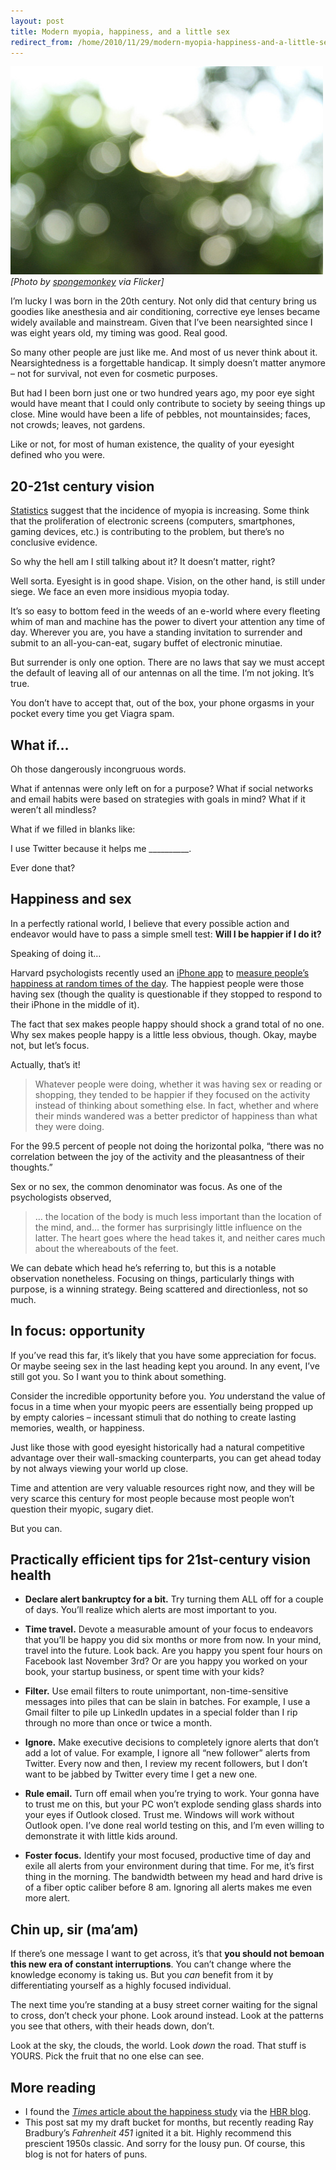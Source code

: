 ```yaml
---
layout: post
title: Modern myopia, happiness, and a little sex
redirect_from: /home/2010/11/29/modern-myopia-happiness-and-a-little-sex/index.html
---
```

<p><a href="/img/blurry-tree-pe.jpg"><img class="aligncenter size-full wp-image-2219" title="blurry-tree-pe" src="/img/blurry-tree-pe.jpg" alt="" width="500" height="333" /></a>
<em>[Photo by </em><a href="http://www.flickr.com/photos/spongemonkey/3967871133/"><em>spongemonkey</em></a><em> via Flicker]</em></p>
<p>I’m lucky I was born in the 20th century. Not only did that century bring us goodies like anesthesia and air conditioning, corrective eye lenses became widely available and mainstream.  Given that I’ve been nearsighted since I was eight years old, my timing was good. Real good.</p>
<p>So many other people are just like me.  And most of us never think about it.  Nearsightedness is a forgettable handicap. It simply doesn’t matter anymore – not for survival, not even for cosmetic purposes.</p>
<p>But had I been born just one or two hundred years ago, my poor eye sight would have meant that I could only contribute to society by seeing things up close. Mine would have been a life of pebbles, not mountainsides; faces, not crowds; leaves, not gardens.</p>
<p>Like or not, for most of human existence, the quality of your eyesight defined who you were.</p>
<h2 id="stcenturyvision">20-21st century vision</h2>
<p><a href="http://archopht.ama-assn.org/cgi/content/abstract/127/12/1632">Statistics</a> suggest that the incidence of myopia is increasing. Some think that the proliferation of electronic screens (computers, smartphones, gaming devices, etc.) is contributing to the problem, but there’s no conclusive evidence.</p>
<p>So why the hell am I still talking about it? It doesn’t matter, right?</p>
<p>Well sorta.  Eyesight is in good shape.   Vision, on the other hand, is still under siege. We face an even more insidious myopia today.</p>
<p>It’s so easy to bottom feed in the weeds of an e-world where every fleeting whim of man and machine has the power to divert your attention any time of day. Wherever you are, you have a standing invitation to surrender and submit to an all-you-can-eat, sugary buffet of electronic minutiae.</p>
<p>But surrender is only one option.  There are no laws that say we must accept the default of leaving all of our antennas on all the time. I’m not joking. It’s true.</p>
<p>You don’t have to accept that, out of the box, your phone orgasms in your pocket every time you get Viagra spam.</p>
<h2 id="whatif...">What if…</h2>
<p>Oh those dangerously incongruous words.</p>
<p>What if antennas were only left on for a purpose?  What if social networks and email habits were based on strategies with goals in mind? What if it weren’t all mindless?</p>
<p>What if we filled in blanks like:</p>
<p>I use Twitter because it helps me __________.</p>
<p>Ever done that?</p>
<h2 id="happinessandsex">Happiness and sex</h2>
<p>In a perfectly rational world, I believe that every possible action and endeavor would have to pass a simple smell test: <strong>Will I be happier if I do it?</strong></p>
<p>Speaking of doing it…</p>
<p>Harvard psychologists recently used an <a href="https://www.trackyourhappiness.org/">iPhone app</a> to <a href="http://www.nytimes.com/2010/11/16/science/16tier.html?_r=2&amp;src=ISMR_HP_LO_MST_FB">measure people’s happiness at random times of the day</a>. The happiest people were those having sex (though the quality is questionable if they stopped to respond to their iPhone in the middle of it).</p>
<p>The fact that sex makes people happy should shock a grand total of no one.  Why sex makes people happy is a little less obvious, though.  Okay, maybe not, but let’s focus.</p>
<p>Actually, that’s it!</p>
<blockquote><p>Whatever people were doing, whether it was having sex or reading or shopping, they tended to be happier if they focused on the activity instead of thinking about something else. In fact, whether and where their minds wandered was a better predictor of happiness than what they were doing.</p></blockquote>
<p>For the 99.5 percent of people not doing the horizontal polka, “there was no correlation between the joy of the activity and the pleasantness of their thoughts.”</p>
<p>Sex or no sex, the common denominator was focus. As one of the psychologists observed,</p>
<blockquote><p>… the location of the body is much less important than the location of the mind, and… the former has surprisingly little influence on the latter. The heart goes where the head takes it, and neither cares much about the whereabouts of the feet.</p></blockquote>
<p>We can debate which head he’s referring to, but this is a notable observation nonetheless. Focusing on things, particularly things with purpose, is a winning strategy. Being scattered and directionless, not so much.</p>
<h2 id="infocus:opportunity">In focus: opportunity</h2>
<p>If you’ve read this far, it’s likely that you have some appreciation for focus. Or maybe seeing sex in the last heading kept you around. In any event, I’ve still got you.  So I want you to think about something.</p>
<p>Consider the incredible opportunity before you.  <em>You</em> understand the value of focus in a time when your myopic peers are essentially being propped up by empty calories – incessant stimuli that do nothing to create lasting memories, wealth, or happiness.</p>
<p>Just like those with good eyesight historically had a natural competitive advantage over their wall-smacking counterparts, you can get ahead today by not always viewing your world up close.</p>
<p>Time and attention are very valuable resources right now, and they will be very scarce this century for most people because most people won’t question their myopic, sugary diet.</p>
<p>But you can.</p>
<h2 id="practicallyefficientfor21st-centuryvisionhealth">Practically efficient tips for 21st-century vision health</h2>
<ul>
<li><strong>Declare alert bankruptcy for a bit.</strong> Try turning them ALL off for a couple of days.  You’ll realize which alerts are most important to you.</li>
</ul>
<ul>
<li><strong>Time travel.</strong> Devote a measurable amount of your focus to endeavors that you’ll be happy you did six months or more from now.  In your mind, travel into the future.  Look back.  Are you happy you spent four hours on Facebook last November 3rd? Or are you happy you worked on your book, your startup business, or spent time with your kids?</li>
</ul>
<ul>
<li><strong>Filter.</strong> Use email filters to route unimportant, non-time-sensitive messages into piles that can be slain in batches. For example, I use a Gmail filter to pile up LinkedIn updates in a special folder than I rip through no more than once or twice a month.</li>
</ul>
<ul>
<li><strong>Ignore.</strong> Make executive decisions to completely ignore alerts that don’t add a lot of value.  For example, I ignore all “new follower” alerts from Twitter.  Every now and then, I review my recent followers, but I don’t want to be jabbed by Twitter every time I get a new one.</li>
</ul>
<ul>
<li><strong>Rule email.</strong> Turn off email when you’re trying to work.  Your gonna have to trust me on this, but your PC won’t explode sending glass shards into your eyes if Outlook closed. Trust me. Windows will work without Outlook open.  I’ve done real world testing on this, and I’m even willing to demonstrate it with little kids around.</li>
</ul>
<ul>
<li><strong>Foster focus.</strong> Identify your most focused, productive time of day and exile all alerts from your environment during that time.  For me, it’s first thing in the morning.  The bandwidth between my head and hard drive is of a fiber optic caliber before 8 am.  Ignoring all alerts makes me even more alert.</li>
</ul>
<h2 id="chinupsirmaam">Chin up, sir (ma’am)</h2>
<p>If there’s one message I want to get across, it’s that <strong>you should not bemoan this new era of constant interruptions</strong>.  You can’t change where the knowledge economy is taking us. But you <em>can</em> benefit from it by differentiating yourself as a highly focused individual.</p>
<p>The next time you’re standing at a busy street corner waiting for the signal to cross, don’t check your phone.  Look around instead.  Look at the patterns you see that others, with their heads down, don’t.</p>
<p>Look at the sky, the clouds, the world. Look <em>down</em> the road. That stuff is YOURS. Pick the fruit that no one else can see.</p>
<h2 id="morereading">More reading</h2>
<ul>
<li>I found the <a href="http://www.nytimes.com/2010/11/16/science/16tier.html?_r=2&amp;src=ISMR_HP_LO_MST_FB"><em>Times</em> article about the happiness study</a> via the <a href="http://blogs.hbr.org/cs/2010/11/where_do_you_do_your_best_thin.html">HBR blog</a>.</li>
<li>This post sat my my draft bucket for months, but recently reading Ray Bradbury’s <em>Fahrenheit 451</em> ignited it a bit. Highly recommend this prescient 1950s classic. And sorry for the lousy pun. Of course, this blog is not for haters of puns.</li>
</ul>
